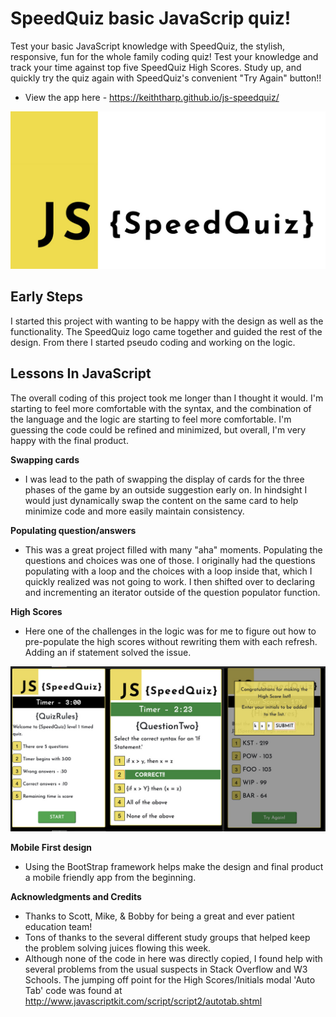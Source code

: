 # SpeedQuiz basic JavaScrip quiz!

Test your basic JavaScript knowledge with SpeedQuiz, the stylish, responsive, fun for the whole family coding quiz! Test your knowledge and track your time against top five SpeedQuiz High Scores. Study up, and quickly try the quiz again with SpeedQuiz's convenient "Try Again" button!!

- View the app here - https://keiththarp.github.io/js-speedquiz/

![Speed Quiz Logo](./assets/SpeedQuiz-OpenGraph.jpg)

## Early Steps

I started this project with wanting to be happy with the design as well as the functionality. The SpeedQuiz logo came together and guided the rest of the design. From there I started pseudo coding and working on the logic.

## Lessons In JavaScript

The overall coding of this project took me longer than I thought it would. I'm starting to feel more comfortable with the syntax, and the combination of the language and the logic are starting to feel more comfortable. I'm guessing the code could be refined and minimized, but overall, I'm very happy with the final product. 

**Swapping cards**

- I was lead to the path of swapping the display of cards for the three phases of the game by an outside suggestion early on. In hindsight I would just dynamically swap the content on the same card to help minimize code and more easily maintain consistency.

**Populating question/answers**

- This was a great project filled with many "aha" moments. Populating the questions and choices was one of those. I originally had the questions populating with a loop and the choices with a loop inside that, which I quickly realized was not going to work. I then shifted over to declaring and incrementing an iterator outside of the question populator function.

**High Scores**

- Here one of the challenges in the logic was for me to figure out how to pre-populate the high scores without rewriting them with each refresh. Adding an if statement solved the issue.

![Screen cap several quiz cards](./assets/SpeedQuiz-triptych.jpg)

**Mobile First design**

- Using the BootStrap framework helps make the design and final product a mobile friendly app from the beginning.

**Acknowledgments and Credits**

* Thanks to Scott, Mike, & Bobby for being a great and ever patient education team!
* Tons of thanks to the several different study groups that helped keep the problem solving juices flowing this week.
* Although none of the code in here was directly copied, I found help with several problems from the usual suspects in Stack Overflow and W3 Schools. The jumping off point for the High Scores/Initials modal 'Auto Tab' code was found at http://www.javascriptkit.com/script/script2/autotab.shtml
